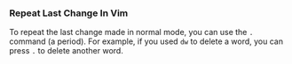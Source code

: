 ### Repeat Last Change In Vim

To repeat the last change made in normal mode, you can use the `.` command (a period). For example, if you used `dw` to delete a word, you can press `.` to delete another word.
